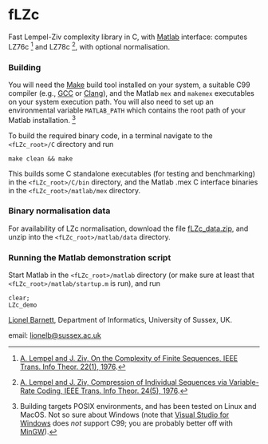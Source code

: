 # fLZc
Fast Lempel-Ziv complexity library in C, with [Matlab](https://uk.mathworks.com/) interface: computes LZ76c [^1] and LZ78c [^2], with optional normalisation.

### Building
You will need the [Make](https://www.gnu.org/software/make/) build tool installed on your system, a suitable C99 compiler (e.g., [GCC](https://gcc.gnu.org/) or [Clang](https://clang.llvm.org/)), and the Matlab `mex` and `makemex` executables on your system execution path. You will also need to set up an environmental variable `MATLAB_PATH` which contains the root path of your Matlab installation. [^3]

To build the required binary code, in a terminal navigate to the `<fLZc_root>/C` directory and run
```
make clean && make
```
This builds some C standalone executables (for testing and benchmarking) in the `<fLZc_root>/C/bin` directory, and the Matlab .mex C interface binaries in the `<fLZc_root>/matlab/mex` directory.

### Binary normalisation data
For availability of LZc normalisation, download the file [fLZc_data.zip](https://users.sussex.ac.uk/~lionelb/downloads/fLZc_data.zip), and unzip into the  `<fLZc_root>/matlab/data` directory.

### Running the Matlab demonstration script
Start Matlab in the `<fLZc_root>/matlab` directory (or make sure at least that `<fLZc_root>/matlab/startup.m` is run), and run
```
clear;
LZc_demo
```

[Lionel Barnett](https://users.sussex.ac.uk/~lionelb/), Department of Informatics, University of Sussex, UK.

email: lionelb@sussex.ac.uk

[^1]: [A. Lempel and J. Ziv, On the Complexity of Finite Sequences, IEEE Trans. Info Theor. 22(1), 1976](https://ieeexplore.ieee.org/document/1055501).
[^2]: [A. Lempel and J. Ziv, Compression of Individual Sequences via Variable-Rate Coding, IEEE Trans. Info Theor. 24(5), 1976](https://ieeexplore.ieee.org/document/1055934).
[^3]: Building targets POSIX environments, and has been tested on Linux and MacOS. Not so sure about Windows (note that [Visual Studio for Windows](https://visualstudio.microsoft.com/vs/features/cplusplus/) does *not* support C99; you are probably better off with [MinGW](https://sourceforge.net/projects/mingw/)).
